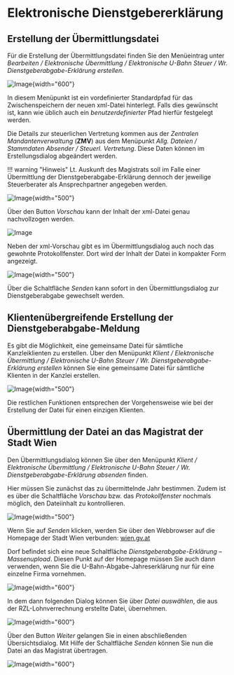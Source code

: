 # Elektronische Dienstgebererklärung

## Erstellung der Übermittlungsdatei

Für die Erstellung der Übermittlungsdatei finden Sie den Menüeintrag unter *Bearbeiten / Elektronische Übermittlung / Elektronische U-Bahn Steuer / Wr. Dienstgeberabgabe-Erklärung erstellen*.

![Image](<img/image333.png>){width="600"}

In diesem Menüpunkt ist ein vordefinierter Standardpfad für das Zwischenspeichern der neuen xml-Datei hinterlegt. Falls dies gewünscht ist, kann wie üblich auch ein *benutzerdefinierter* Pfad hierfür festgelegt werden.

Die Details zur steuerlichen Vertretung kommen aus der *Zentralen Mandantenverwaltung* (**ZMV**) aus dem Menüpunkt *Allg. Dateien / Stammdaten Absender / Steuerl. Vertretung*. Diese Daten können im Erstellungsdialog abgeändert werden.

!!! warning "Hinweis"
    Lt. Auskunft des Magistrats soll im Falle einer Übermittlung der Dienstgeberabgabe-Erklärung dennoch der jeweilige Steuerberater als Ansprechpartner angegeben werden.

![Image](<img/image334.png>){width="500"}

Über den Button *Vorschau* kann der Inhalt der xml-Datei genau nachvollzogen werden.

![Image](<img/image335.png>)

Neben der xml-Vorschau gibt es im Übermittlungsdialog auch noch das gewohnte Protokollfenster. Dort wird der Inhalt der Datei in kompakter Form angezeigt.

![Image](<img/image336.png>){width="500"}

Über die Schaltfläche *Senden* kann sofort in den Übermittlungsdialog zur Dienstgeberabgabe gewechselt werden.

## Klientenübergreifende Erstellung der Dienstgeberabgabe-Meldung

Es gibt die Möglichkeit, eine gemeinsame Datei für sämtliche Kanzleiklienten zu erstellen. Über den Menüpunkt *Klient / Elektronische Übermittlung / Elektronische U-Bahn Steuer / Wr. Dienstgeberabgabe-Erklärung erstellen* können Sie eine gemeinsame Datei für sämtliche Klienten in der Kanzlei erstellen.

![Image](<img/image337.png>){width="500"}

Die restlichen Funktionen entsprechen der Vorgehensweise wie bei der Erstellung der Datei für einen einzigen Klienten.

## Übermittlung der Datei an das Magistrat der Stadt Wien

Den Übermittlungsdialog können Sie über den Menüpunkt *Klient / Elektronische Übermittlung / Elektronische U-Bahn Steuer / Wr. Dienstgeberabgabe-Erklärung absenden* finden.

Hier müssen Sie zunächst das zu übermittelnde Jahr bestimmen. Zudem ist es über die Schaltfläche *Vorschau* bzw. das *Protokollfenster* nochmals möglich, den Dateiinhalt zu kontrollieren.

![Image](<img/image338.png>){width="500"}

Wenn Sie auf *Senden* klicken, werden Sie über den Webbrowser auf die Homepage der Stadt Wien verbunden: [wien.gv.at](https://www.wien.gv.at/amtshelfer/finanzielles/rechnungswesen/abgaben/dienstgeberabgabe.html)

Dorf befindet sich eine neue Schaltfläche *Dienstgeberabgabe-Erklärung – Massenupload*. Diesen Punkt auf der Homepage müssen Sie auch dann verwenden, wenn Sie die U-Bahn-Abgabe-Jahreserklärung nur für eine einzelne Firma vornehmen.

![Image](<img/image339.png>){width="600"}

In dem dann folgenden Dialog können Sie über *Datei auswählen*, die aus der RZL-Lohnverrechnung erstellte Datei, übernehmen.

![Image](<img/image340.png>){width="600"}

Über den Button *Weiter* gelangen Sie in einen abschließenden Übersichtsdialog. Mit Hilfe der Schaltfläche *Senden* können Sie nun die Datei an das Magistrat übertragen.

![Image](<img/image341.png>){width="600"}